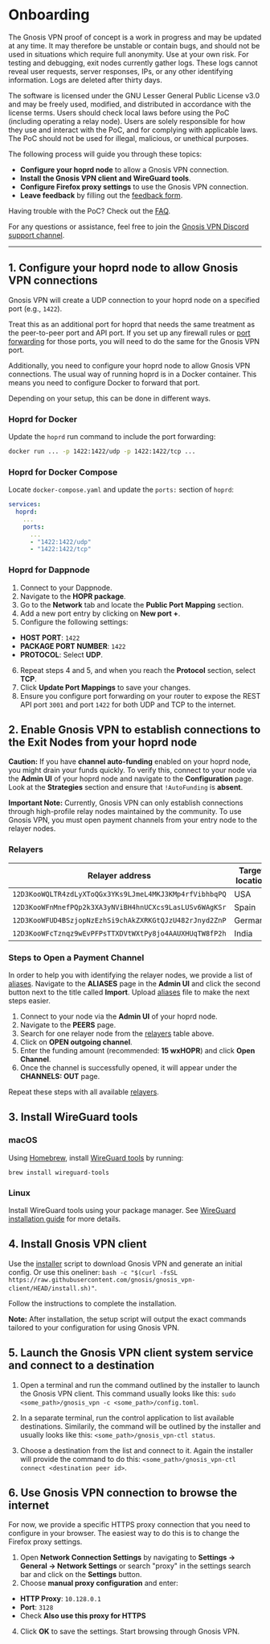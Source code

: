 # Onboarding

The Gnosis VPN proof of concept is a work in progress and may be updated at any time.
It may therefore be unstable or contain bugs, and should not be used in situations which require full anonymity.
Use at your own risk.
For testing and debugging, exit nodes currently gather logs. These logs cannot reveal user requests, server responses, IPs, or any other identifying information.
Logs are deleted after thirty days.

The software is licensed under the GNU Lesser General Public License v3.0 and may be freely used, modified, and distributed in accordance with the license terms.
Users should check local laws before using the PoC (including operating a relay node).
Users are solely responsible for how they use and interact with the PoC, and for complying with applicable laws.
The PoC should not be used for illegal, malicious, or unethical purposes.

The following process will guide you through these topics:

- **Configure your hoprd node** to allow a Gnosis VPN connection.
- **Install the Gnosis VPN client and WireGuard tools**.
- **Configure Firefox proxy settings** to use the Gnosis VPN connection.
- **Leave feedback** by filling out the [feedback form](https://cryptpad.fr/form/#/2/form/view/ID9xmo4wYOdM4ZOzCiVMf5w6ZJehzNaIC53gkNS6C+k/).

Having trouble with the PoC? Check out the [FAQ](FAQ.md).

For any questions or assistance, feel free to join the [Gnosis VPN Discord support channel](https://discord.gg/gnosis).

---

## 1. Configure your hoprd node to allow Gnosis VPN connections

Gnosis VPN will create a UDP connection to your hoprd node on a specified port (e.g., `1422`).

Treat this as an additional port for hoprd that needs the same treatment as the peer-to-peer port and API port.
If you set up any firewall rules or [port forwarding](https://docs.hoprnet.org/node/port-forwarding) for those ports, you will need to do the same for the Gnosis VPN port.

Additionally, you need to configure your hoprd node to allow Gnosis VPN connections.
The usual way of running hoprd is in a Docker container. This means you need to configure Docker to forward that port.

Depending on your setup, this can be done in different ways.

### Hoprd for Docker

Update the `hoprd` run command to include the port forwarding:

```bash
docker run ... -p 1422:1422/udp -p 1422:1422/tcp ...
```

### Hoprd for Docker Compose

Locate `docker-compose.yaml` and update the `ports:` section of `hoprd`:

```yaml
services:
  hoprd:
    ...
    ports:
      ...
      - "1422:1422/udp"
      - "1422:1422/tcp"
```

### Hoprd for Dappnode

1. Connect to your Dappnode.
2. Navigate to the **HOPR package**.
3. Go to the **Network** tab and locate the **Public Port Mapping** section.
4. Add a new port entry by clicking on **New port +**.
5. Configure the following settings:

- **HOST PORT**: `1422`
- **PACKAGE PORT NUMBER**: `1422`
- **PROTOCOL**: Select **UDP**.

6. Repeat steps 4 and 5, and when you reach the **Protocol** section, select **TCP**.
7. Click **Update Port Mappings** to save your changes.
8. Ensure you configure port forwarding on your router to expose the REST API port `3001` and port `1422` for both UDP and TCP to the internet.

## 2. Enable Gnosis VPN to establish connections to the Exit Nodes from your hoprd node

**Caution:** If you have **channel auto-funding** enabled on your hoprd node, you might drain your funds quickly.
To verify this, connect to your node via the **Admin UI** of your hoprd node and navigate to the **Configuration** page.
Look at the **Strategies** section and ensure that `!AutoFunding` is **absent**.

**Important Note:** Currently, Gnosis VPN can only establish connections through high-profile relay nodes maintained by the community.
To use Gnosis VPN, you must open payment channels from your entry node to the relayer nodes.

### Relayers

| Relayer address                                        | Target location |
| ------------------------------------------------------ | --------------- |
| `12D3KooWQLTR4zdLyXToQGx3YKs9LJmeL4MKJ3KMp4rfVibhbqPQ` | USA             |
| `12D3KooWFnMnefPQp2k3XA3yNViBH4hnUCXcs9LasLUSv6WAgKSr` | Spain           |
| `12D3KooWFUD4BSzjopNzEzhSi9chAkZXRKGtQJzU482rJnyd2ZnP` | Germany         |
| `12D3KooWFcTznqz9wEvPFPsTTXDVtWXtPy8jo4AAUXHUqTW8fP2h` | India           |

### Steps to Open a Payment Channel

In order to help you with identifying the relayer nodes, we provide a list of [aliases](relayer-aliases.csv).
Navigate to the **ALIASES** page in the **Admin UI** and click the second button next to the title called **Import**.
Upload [aliases](relayer-aliases.csv) file to make the next steps easier.

1. Connect to your node via the **Admin UI** of your hoprd node.
2. Navigate to the **PEERS** page.
3. Search for one relayer node from the [relayers](#relayers) table above.
4. Click on **OPEN outgoing channel**.
5. Enter the funding amount (recommended: **15 wxHOPR**) and click **Open Channel**.
6. Once the channel is successfully opened, it will appear under the **CHANNELS: OUT** page.

Repeat these steps with all available [relayers](#relayers).

## 3. Install WireGuard tools

### macOS

Using [Homebrew](https://brew.sh/), install [WireGuard tools](https://formulae.brew.sh/formula/wireguard-tools#default) by running:

`brew install wireguard-tools`

### Linux

Install WireGuard tools using your package manager. See [WireGuard installation guide](https://www.wireguard.com/install/) for more details.

## 4. Install Gnosis VPN client

Use the [installer](./installer.sh) script to download Gnosis VPN and generate an initial config.
Or use this oneliner: `bash -c "$(curl -fsSL https://raw.githubusercontent.com/gnosis/gnosis_vpn-client/HEAD/install.sh)"`.

Follow the instructions to complete the installation.

**Note:** After installation, the setup script will output the exact commands tailored to your configuration for using Gnosis VPN.

## 5. Launch the Gnosis VPN client system service and connect to a destination

1. Open a terminal and run the command outlined by the installer to launch the Gnosis VPN client.
   This command usually looks like this: `sudo <some_path>/gnosis_vpn -c <some_path>/config.toml`.

2. In a separate terminal, run the control application to list available destinations.
   Similarily, the command will be outlined by the installer and usually looks like this: `<some_path>/gnosis_vpn-ctl status`.

3. Choose a destination from the list and connect to it.
   Again the installer will provide the command to do this: `<some_path>/gnosis_vpn-ctl connect <destination peer id>`.

## 6. Use Gnosis VPN connection to browse the internet

For now, we provide a specific HTTPS proxy connection that you need to configure in your browser.
The easiest way to do this is to change the Firefox proxy settings.

1. Open **Network Connection Settings** by navigating to **Settings → General → Network Settings** or search "proxy" in the settings search bar and click on the **Settings** button.
2. Choose **manual proxy configuration** and enter:

- **HTTP Proxy**: `10.128.0.1`
- **Port**: `3128`
- Check **Also use this proxy for HTTPS**

4. Click **OK** to save the settings.
   Start browsing through Gnosis VPN.
